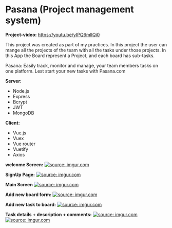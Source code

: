 # Pasana (Project management system)


<b>Project-video:</b> https://youtu.be/yIPQ6mllQi0

This project was created as part of my practices. 
In this project the user can mange all the projects of the team with all the tasks under those projects.
In this App the Board represent a Project, and each board has sub-tasks. 

Pasana: 
Easily track, monitor and manage, your team members tasks on one platform. Lest start your new tasks with Pasana.com

<b>Server: </b>
<ul>
<li>Node.js</li>
<li>Express</li>
<li>Bcrypt</li>
<li>JWT</li>
<li>MongoDB</li>
</ul>

<b>Client: </b>
<ul>
<li>Vue.js</li>
<li>Vuex</li>
<li>Vue router</li>
<li>Vuetify</li>
<li>Axios</li>
</ul>


<b>welcome Screen:</b>
<a href="https://imgur.com/fVuRm35"><img src="https://i.imgur.com/fVuRm35.png" title="source: imgur.com" /></a>

<b>SignUp Page:</b>
<a href="https://imgur.com/XnzWSLq"><img src="https://i.imgur.com/XnzWSLq.png" title="source: imgur.com" /></a>

<b>Main Screen</b>
<a href="https://imgur.com/EsIpMWP"><img src="https://i.imgur.com/EsIpMWP.png" title="source: imgur.com" /></a>

<b>Add new board form:</b>
<a href="https://imgur.com/Kpigiq6"><img src="https://i.imgur.com/Kpigiq6.png" title="source: imgur.com" /></a>

<b>Add new task to board:</b>
<a href="https://imgur.com/FfMomN4"><img src="https://i.imgur.com/FfMomN4.png" title="source: imgur.com" /></a>

<b>Task details + description + comments:</b>
<a href="https://imgur.com/1sjgaOn"><img src="https://i.imgur.com/1sjgaOn.png" title="source: imgur.com" /></a>
<a href="https://imgur.com/9nhiKX5"><img src="https://i.imgur.com/9nhiKX5.png" title="source: imgur.com" /></a>
